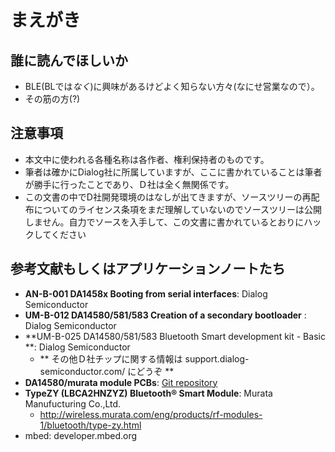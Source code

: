 # まえがき


## 誰に読んでほしいか
* BLE(BLでは*なく*)に興味があるけどよく知らない方々(なにせ営業なので）。
* その筋の方(?)

## 注意事項
* 本文中に使われる各種名称は各作者、権利保持者のものです。
* 筆者は確かにDialog社に所属していますが、ここに書かれていることは筆者が勝手に行ったことであり、Ｄ社は全く無関係です。
* この文書の中でD社開発環境のはなしが出てきますが、ソースツリーの再配布についてのライセンス条項をまだ理解していないのでソースツリーは公開しません。自力でソースを入手して、この文書に書かれているとおりにハックしてください

## 参考文献もしくはアプリケーションノートたち
* **AN-B-001 DA1458x Booting from serial interfaces**: Dialog Semiconductor
* **UM-B-012 DA14580/581/583 Creation of a secondary bootloader** : Dialog Semiconductor
* **UM-B-025 DA14580/581/583 Bluetooth Smart development kit - Basic **: Dialog Semiconductor
    * ** その他Ｄ社チップに関する情報は support.dialog-semiconductor.com/ にどうぞ **
* **DA14580/murata module PCBs**: [Git repository](github.com/K4zuki/da14580)
* **TypeZY (LBCA2HNZYZ) Bluetooth® Smart Module**: Murata Manufucturing Co.,Ltd.
    * http://wireless.murata.com/eng/products/rf-modules-1/bluetooth/type-zy.html
* mbed: developer.mbed.org
